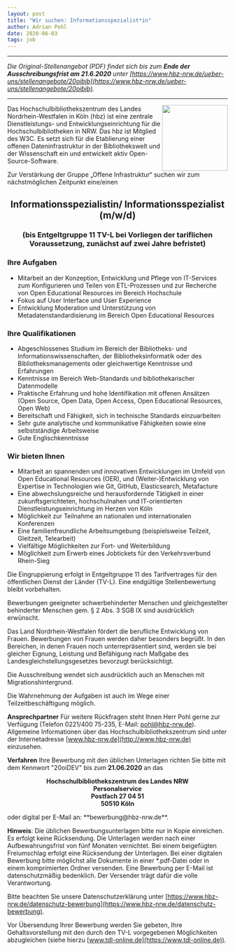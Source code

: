 ```yaml
---
layout: post
title: "Wir suchen: Informationsspezialist*in"
author: Adrian Pohl
date: 2020-06-03
tags: job
---
```


---

*Die Original-Stellenangebot (PDF) findet sich bis zum **Ende der Ausschreibungsfrist am 21.6.2020** unter [https://www.hbz-nrw.de/ueber-uns/stellenangebote/20oibib](https://www.hbz-nrw.de/ueber-uns/stellenangebote/20oibib).*

---

<img style="float: right; width:150px !important;" src="https://lobid.org/images/hbz.png">
Das Hochschulbibliothekszentrum des Landes Nordrhein-Westfalen in Köln (hbz) ist eine zentrale Dienstleistungs- und Entwicklungseinrichtung für die Hochschulbibliotheken in NRW. Das hbz ist Mitglied des W3C. Es setzt sich für die Etablierung einer offenen Dateninfrastruktur in der Bibliothekswelt und der Wissenschaft ein und entwickelt aktiv Open-Source-Software.

Zur Verstärkung der Gruppe „Offene Infrastruktur“ suchen wir zum nächstmöglichen Zeitpunkt eine/einen 

<h2 style="text-align: center;">Informationsspezialistin/ Informationsspezialist (m/w/d)</h2>
<h3 style="text-align: center;">(bis Entgeltgruppe 11 TV-L bei Vorliegen der tariflichen Voraussetzung, zunächst auf zwei Jahre befristet)</h3>

### Ihre Aufgaben
- Mitarbeit an der Konzeption, Entwicklung und Pflege von IT-Services zum Konfigurieren und Teilen von ETL-Prozessen und zur Recherche von Open Educational Resources im Bereich Hochschule
- Fokus auf User Interface und User Experience
- Entwicklung Moderation und Unterstützung von Metadatenstandardisierung im Bereich Open Educational Resources

### Ihre Qualifikationen
- Abgeschlossenes Studium im Bereich der Bibliotheks- und Informationswissenschaften, der Bibliotheksinformatik oder des Bibliotheksmanagements oder gleichwertige Kenntnisse und Erfahrungen
- Kenntnisse im Bereich Web-Standards und bibliothekarischer Datenmodelle
- Praktische Erfahrung und hohe Identifikation mit offenen Ansätzen (Open Source, Open Data, Open Access, Open Educational Resources, Open Web)
- Bereitschaft und Fähigkeit, sich in technische Standards einzuarbeiten
- Sehr gute analytische und kommunikative Fähigkeiten sowie eine selbstständige Arbeitsweise
- Gute Englischkenntnisse

### Wir bieten Ihnen
- Mitarbeit an spannenden und innovativen Entwicklungen im Umfeld von Open Educational Resources (OER), und (Weiter-)Entwicklung von Expertise in Technologien wie Git, GitHub, Elasticsearch, Metafacture
- Eine abwechslungsreiche und herausfordernde Tätigkeit in einer zukunftsgerichteten, hochschulnahen und IT-orientierten Dienstleistungseinrichtung im Herzen von Köln
- Möglichkeit zur Teilnahme an nationalen und internationalen Konferenzen
- Eine familienfreundliche Arbeitsumgebung (beispielsweise Teilzeit, Gleitzeit, Telearbeit)
- Vielfältige Möglichkeiten zur Fort- und Weiterbildung
- Möglichkeit zum Erwerb eines Jobtickets für den Verkehrsverbund Rhein-Sieg

Die Eingruppierung erfolgt in Entgeltgruppe 11 des Tarifvertrages für den öffentlichen Dienst der Länder (TV-L). Eine endgültige Stellenbewertung bleibt vorbehalten.

Bewerbungen geeigneter schwerbehinderter Menschen und gleichgestellter behinderter Menschen gem. § 2 Abs. 3 SGB IX sind ausdrücklich erwünscht.

Das Land Nordrhein-Westfalen fördert die berufliche Entwicklung von Frauen. Bewerbungen von Frauen werden daher besonders begrüßt. In den Bereichen, in denen Frauen noch unterrepräsentiert sind, werden sie bei gleicher Eignung, Leistung und Befähigung nach Maßgabe des Landesgleichstellungsgesetzes bevorzugt berücksichtigt.

Die Ausschreibung wendet sich ausdrücklich auch an Menschen mit Migrationshintergrund.

Die Wahrnehmung der Aufgaben ist auch im Wege einer Teilzeitbeschäftigung möglich. 

**Ansprechpartner**
Für weitere Rückfragen steht Ihnen Herr Pohl gerne zur Verfügung (Telefon 0221/400 75-235, E-Mail: pohl@hbz-nrw.de). Allgemeine Informationen über das Hochschulbibliothekszentrum sind unter der Internetadresse [www.hbz-nrw.de](http://www.hbz-nrw.de) einzusehen.

**Verfahren**
Ihre Bewerbung mit den üblichen Unterlagen richten Sie bitte mit dem Kennwort "20oiDEV" bis zum **21.06.2020** an das

<p style="text-align:center;">
    <b>
Hochschulbibliothekszentrum des Landes NRW<br />
Personalservice<br />
Postfach 27 04 51<br />
50510 Köln
    </b>
</p>
oder digital per E-Mail an: **bewerbung@hbz-nrw.de**.

**Hinweis**: Die üblichen Bewerbungsunterlagen bitte nur in Kopie einreichen. Es erfolgt keine Rücksendung. Die Unterlagen werden nach einer Aufbewahrungsfrist von fünf Monaten vernichtet. Bei einem beigefügten Freiumschlag erfolgt eine Rücksendung der Unterlagen. Bei einer digitalen Bewerbung bitte möglichst alle Dokumente in einer *.pdf-Datei oder in einem komprimierten Ordner versenden. Eine Bewerbung per E-Mail ist datenschutzmäßig bedenklich. Der Versender trägt dafür die volle Verantwortung.

Bitte beachten Sie unsere Datenschutzerklärung unter [https://www.hbz-nrw.de/datenschutz-bewerbung](https://www.hbz-nrw.de/datenschutz-bewerbung).

Vor Übersendung Ihrer Bewerbung werden Sie gebeten, Ihre Gehaltsvorstellung mit den durch den TV-L vorgegebenen Möglichkeiten abzugleichen (siehe hierzu [www.tdl-online.de](https://www.tdl-online.de)).
